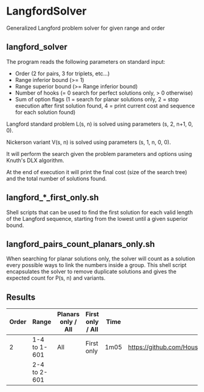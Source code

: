 # LangfordSolver
Generalized Langford problem solver for given range and order

## langford_solver

The program reads the following parameters on standard input:
- Order (2 for pairs, 3 for triplets, etc...)
- Range inferior bound (>= 1)
- Range superior bound (>= Range inferior bound)
- Number of hooks (= 0 search for perfect solutions only, > 0 otherwise)
- Sum of option flags (1 = search for planar solutions only, 2 = stop execution after first solution found, 4 = print current cost and sequence for each solution found)

Langford standard problem L(s, n) is solved using parameters (s, 2, n+1, 0, 0).

Nickerson variant V(s, n) is solved using parameters (s, 1, n, 0, 0).

It will perform the search given the problem parameters and options using Knuth's DLX algorithm.

At the end of execution it will print the final cost (size of the search tree) and the total number of solutions found.

## langford_\*\_first_only.sh

Shell scripts that can be used to find the first solution for each valid length of the Langford sequence, starting from the lowest until a given superior bound.

## langford_pairs_count_planars_only.sh

When searching for planar solutions only, the solver will count as a solution every possible ways to link the numbers inside a group. This shell script encapsulates the solver to remove duplicate solutions and gives the expected count for P(s, n) and variants.

## Results

| Order | Range | Planars only / All | First only / All | Time | Output|
|-------|--------------|--------------------|------------------|------|--------------------------------------------------------------------------------------------------------------|
| 2 | 1-4 to 1-601 | All | First only | 1m05 | https://github.com/HoustonWeHaveABug/LangfordSolver/blob/master/langford_pairs_count_planars_only.sh |
|       | 2-4 to 2-601 |
